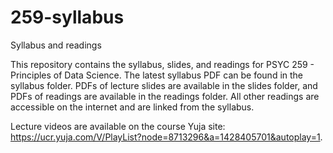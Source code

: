 # 259-syllabus
Syllabus and readings

This repository contains the syllabus, slides, and readings for PSYC 259 - Principles of Data Science. The latest syllabus PDF can be found in the syllabus folder. PDFs of lecture slides are available in the slides folder, and PDFs of readings are available in the readings folder. All other readings are accessible on the internet and are linked from the syllabus. 

Lecture videos are available on the course Yuja site: https://ucr.yuja.com/V/PlayList?node=8713296&a=1428405701&autoplay=1. 
